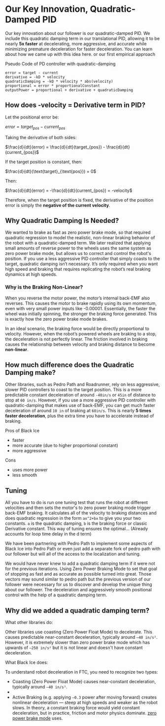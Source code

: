 # Our Key Innovation, Quadratic-Damped PID

Our key innovation about our follower is our quadratic-damped PID. We include this quadratic damping term in our translational PID, allowing it to be nearly **5x faster** at decelerating, more aggressive, and accurate while minimizing premature deceleration for faster deceleration. 
You can learn about how we came up with this idea here. or our first empirical approach

Pseudo Code of PD controller with quadratic-damping
```
error = target - current
derivative = -kD * velocity
quadraticDamping = -kQ * velocity * abs(velocity)
proportional = error * proportionalConstant
outputPower = proportional + derivative + quadraticDamping
```

## How does -velocity = Derivative term in PID?
Let the positional error be:  

$error = target_{pos} - current_{pos}$

Taking the derivative of both sides:  

$\frac{d}{dt}(error) = \frac{d}{dt}(target_{pos}) - \frac{d}{dt}(current_{pos})$

If the target position is constant, then:  

$\frac{d}{dt}(\text{target}_{\text{pos}}) = 0$

Then:  

$\frac{d}{dt}(error) = -\frac{d}{dt}(current_{pos}) = -velocity$

Therefore, when the target position is fixed, the derivative of the position error is simply the **negative of the current velocity**.

## Why Quadratic Damping Is Needed?
We wanted to brake as fast as zero power brake mode, so that required quadratic regression to model the realistic, non-linear braking behavior of the robot with a quadratic-damped term. We later realized that applying small amounts of reverse power to the wheels uses the same system as zero power brake mode, but allows us to correct and control the robot's position. If you use a less aggressive PID controller that simply coasts to the target, quadratic damping isn’t necessary. It’s only required when you want high speed and braking that requires replicating the robot’s real braking dynamics at high speeds.

### Why is the Braking Non-Linear?
When you reverse the motor power, the motor’s internal back-EMF also reverses. This causes the motor to brake rapidly using its own momentum, even with very small power inputs like -0.00001. Essentially, the faster the wheel was initially spinning, the stronger the braking force generated. This is exactly how the zero power brake mode brakes.

In an ideal scenario, the braking force would be directly proportional to velocity. However, when the robot’s powered wheels are braking to a stop, the deceleration is not perfectly linear. The friction involved in braking causes the relationship between velocity and braking distance to become **non-linear**.

## How much difference does the Quadratic Damping make?
Other libraries, such as Pedro Path and Roadrunner, rely on less aggressive, slower PID controllers to coast to the target position. This is a more predictable constant deceleration of around `-40in/s` or `45in` of distance to stop at `60 in/s`. However, if you use a more aggressive PID controller with quadratic-damping that makes use of back-EMF, you can get much faster deceleration of around `10 in` of braking at `60in/s`. This is nearly **5 times faster deceleration**, plus the extra time you have to accelerate instead of braking.

Pros of Black Ice
- faster
- more accurate (due to higher proportional constant)
- more aggressive

Cons
- uses more power
- less smooth

## Tuning
All you have to do is run one tuning test that runs the robot at different velocities and then sets the motor's to zero power braking mode trigger back-EMF braking. It calculates all of the velocity to braking distances and does quadratic regression in the form `ax^2+bx` to give you your two constants. `a` is the quadratic damping, `b` is the braking force or classic Derivative constant. This way of tuning ensures the optimal...
(Already accounts for loop time delay in the d term)


We have been partnering with Pedro Path to implement some aspects of Black Ice into Pedro Path or even just add a separate fork of pedro path with our follower but will all of the access to the localization and tuning.





We would have never knew to add a quadratic damping term if it were not for the previous iterations. Using Zero Power Braking Mode to set that goal of stopping as fast and as accurate as possible turned into great.
Those vectors may sound similar to pedro path but the previous version of our follower were necessary for us to discover and develop the unique thing about our follower. The deceleration and aggressively smooth positional control with the help of a quadratic damping term.

## Why did we added a quadratic damping term?
What other libraries do:

Other libraries use coasting (Zero Power Float Mode) to decelerate. This causes predictable near-constant deceleration, typically around `–40 in/s²`. However, it is extremely slower than zero power brake mode which has upwards of `–250 in/s²` but it is not linear and doesn't have constant deceleration.

What Black Ice does:

To understand robot deceleration in FTC, you need to recognize two types:

- Coasting (Zero Power Float Mode) causes near-constant deceleration, typically around `–40 in/s²`.
- 
- Active Braking (e.g. applying `–0.3` power after moving forward) creates nonlinear deceleration — steep at high speeds and weaker as the robot slows. In theory, a constant braking force would yield constant deceleration, but in practice, friction and motor physics dominate. 
 [zero power brake mode](https://ftctechnh.github.io/ftc_app/doc/javadoc/com/qualcomm/robotcore/hardware/DcMotor.ZeroPowerBehavior.html#BRAKE) uses. 


